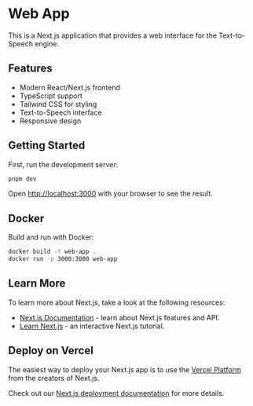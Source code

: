 # Web App

This is a Next.js application that provides a web interface for the Text-to-Speech engine.

## Features

- Modern React/Next.js frontend
- TypeScript support
- Tailwind CSS for styling
- Text-to-Speech interface
- Responsive design

## Getting Started

First, run the development server:

```bash
pnpm dev
```

Open [http://localhost:3000](http://localhost:3000) with your browser to see the result.

## Docker

Build and run with Docker:

```bash
docker build -t web-app .
docker run -p 3000:3000 web-app
```

## Learn More

To learn more about Next.js, take a look at the following resources:

- [Next.js Documentation](https://nextjs.org/docs) - learn about Next.js features and API.
- [Learn Next.js](https://nextjs.org/learn) - an interactive Next.js tutorial.

## Deploy on Vercel

The easiest way to deploy your Next.js app is to use the [Vercel Platform](https://vercel.com/new?utm_medium=default-template&filter=next.js&utm_source=create-next-app&utm_campaign=create-next-app-readme) from the creators of Next.js.

Check out our [Next.js deployment documentation](https://nextjs.org/docs/deployment) for more details.